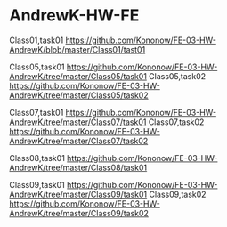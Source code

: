# AndrewK-HW-FE
Class01,task01 https://github.com/Kononow/FE-03-HW-AndrewK/blob/master/Class01/tast01

Class05,task01 https://github.com/Kononow/FE-03-HW-AndrewK/tree/master/Class05/task01
Class05,task02 https://github.com/Kononow/FE-03-HW-AndrewK/tree/master/Class05/task02

Class07,task01 https://github.com/Kononow/FE-03-HW-AndrewK/tree/master/Class07/task01
Class07,task02 https://github.com/Kononow/FE-03-HW-AndrewK/tree/master/Class07/task02

Class08,task01 https://github.com/Kononow/FE-03-HW-AndrewK/tree/master/Class08/task01

Class09,task01 https://github.com/Kononow/FE-03-HW-AndrewK/tree/master/Class09/task01
Class09,task02 https://github.com/Kononow/FE-03-HW-AndrewK/tree/master/Class09/task02